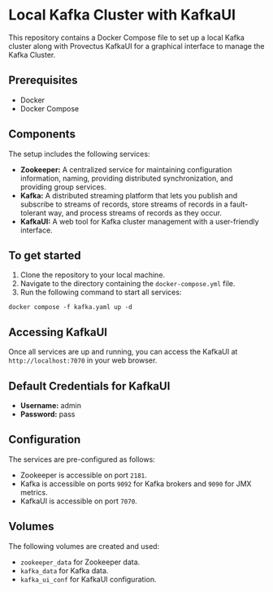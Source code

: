 # Local Kafka Cluster with KafkaUI

This repository contains a Docker Compose file to set up a local Kafka cluster along with Provectus KafkaUI for a graphical interface to manage the Kafka Cluster.

## Prerequisites
- Docker
- Docker Compose

## Components
The setup includes the following services:
- **Zookeeper:** A centralized service for maintaining configuration information, naming, providing distributed synchronization, and providing group services.
- **Kafka:** A distributed streaming platform that lets you publish and subscribe to streams of records, store streams of records in a fault-tolerant way, and process streams of records as they occur.
- **KafkaUI:** A web tool for Kafka cluster management with a user-friendly interface.

## To get started
1. Clone the repository to your local machine.
2. Navigate to the directory containing the `docker-compose.yml` file.
3. Run the following command to start all services:
```
docker compose -f kafka.yaml up -d
```
## Accessing KafkaUI
Once all services are up and running, you can access the KafkaUI at `http://localhost:7070` in your web browser.

## Default Credentials for KafkaUI
- **Username:** admin
- **Password:** pass

## Configuration
The services are pre-configured as follows:
- Zookeeper is accessible on port `2181`.
- Kafka is accessible on ports `9092` for Kafka brokers and `9090` for JMX metrics.
- KafkaUI is accessible on port `7070`.

## Volumes
The following volumes are created and used:
- `zookeeper_data` for Zookeeper data.
- `kafka_data` for Kafka data.
- `kafka_ui_conf` for KafkaUI configuration.

